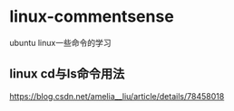 # linux-commentsense
ubuntu linux一些命令的学习

## linux cd与ls命令用法
https://blog.csdn.net/amelia__liu/article/details/78458018


##
